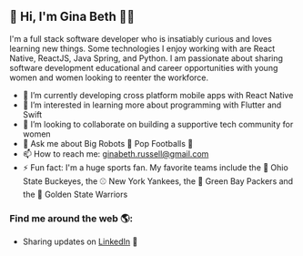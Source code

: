 ##  👋 Hi, I'm Gina Beth 👩‍💻

I'm a full stack software developer who is insatiably curious and loves learning new things. Some technologies I enjoy working with are React Native, ReactJS, Java Spring, and Python. I am passionate about sharing software development educational and career opportunities with young women and women looking to reenter the workforce. 

- 🔭 I’m currently developing cross platform mobile apps with React Native
- 🌱 I’m interested in learning more about programming with Flutter and Swift
- 👯 I’m looking to collaborate on building a supportive tech community for women
- 💬 Ask me about Big Robots 🤖 Pop Footballs 🏈 
- 📫 How to reach me: ginabeth.russell@gmail.com
- ⚡ Fun fact: I'm a huge sports fan. My favorite teams include the 🏈 Ohio State Buckeyes, the ⚾️ New York Yankees, the 🏈 Green Bay Packers and the 🏀 Golden State Warriors


### Find me around the web 🌎: 
- Sharing updates on <a href="https://www.linkedin.com/in/gina-beth-russell/">LinkedIn</a> 💼
